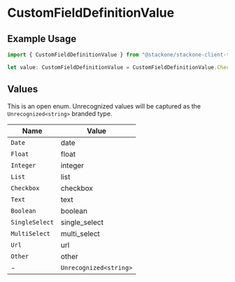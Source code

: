 # CustomFieldDefinitionValue

## Example Usage

```typescript
import { CustomFieldDefinitionValue } from "@stackone/stackone-client-ts/sdk/models/shared";

let value: CustomFieldDefinitionValue = CustomFieldDefinitionValue.Checkbox;
```

## Values

This is an open enum. Unrecognized values will be captured as the `Unrecognized<string>` branded type.

| Name                   | Value                  |
| ---------------------- | ---------------------- |
| `Date`                 | date                   |
| `Float`                | float                  |
| `Integer`              | integer                |
| `List`                 | list                   |
| `Checkbox`             | checkbox               |
| `Text`                 | text                   |
| `Boolean`              | boolean                |
| `SingleSelect`         | single_select          |
| `MultiSelect`          | multi_select           |
| `Url`                  | url                    |
| `Other`                | other                  |
| -                      | `Unrecognized<string>` |